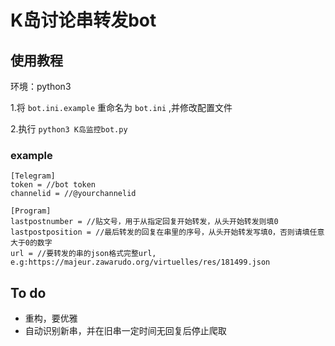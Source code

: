 # K岛讨论串转发bot

## 使用教程

环境：python3

1.将 `bot.ini.example` 重命名为 `bot.ini` ,并修改配置文件

2.执行 `python3 K岛监控bot.py` 

### example

```
[Telegram]
token = //bot token
channelid = //@yourchannelid

[Program]
lastpostnumber = //贴文号，用于从指定回复开始转发，从头开始转发则填0
lastpostposition = //最后转发的回复在串里的序号，从头开始转发写填0，否则请填任意大于0的数字
url = //要转发的串的json格式完整url, e.g:https://majeur.zawarudo.org/virtuelles/res/181499.json
```

## To do

- 重构，要优雅
- 自动识别新串，并在旧串一定时间无回复后停止爬取